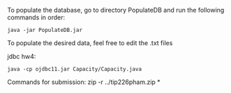 To populate the database, go to directory PopulateDB and run the following commands in order:
```
java -jar PopulateDB.jar
```
To populate the desired data, feel free to edit the .txt files

jdbc hw4:
```
java -cp ojdbc11.jar Capacity/Capacity.java
```
Commands for submission:
zip -r ../tip226pham.zip *
